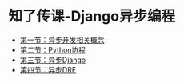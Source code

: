 # 知了传课-Django异步编程

- [第一节：异步开发相关概念](第一节：异步开发相关概念.md)
- [第二节：Python协程](第二节：Python协程.md)
- [第三节：异步Django](第三节：异步Django.md)
- [第四节：异步DRF](第四节：异步DRF.md)
